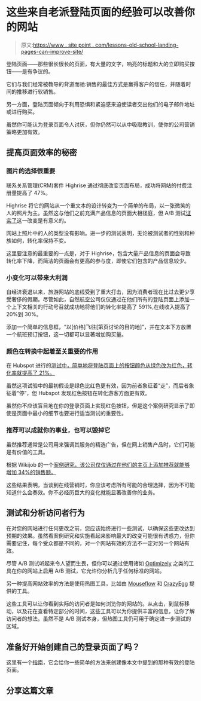 # 这些来自老派登陆页面的经验可以改善你的网站

> 原文:[https://www . site point . com/lessons-old-school-landing-pages-can-improve-site/](https://www.sitepoint.com/lessons-old-school-landing-pages-can-improve-site/)

登陆页面——那些很长很长的页面，有大量的文字，响亮的标题和大的立即购买按钮——是有争议的。

它们与我们经常被教导的背道而驰:销售的最佳方式是赢得客户的信任，并随着时间的推移进行软销售。

另一方面，登陆页面倾向于利用恐惧和紧迫感来迫使读者交出他们的电子邮件地址或进行购买。

虽然你可能认为登录页面令人讨厌，但你仍然可以从中吸取教训，使你的公司营销策略更加有效。

## 提高页面效率的秘密

### 图片的选择很重要

联系关系管理(CRM)套件 Highrise 通过彻底改变页面布局，成功将网站的付费注册量提高了 47%。

Highrise 将它的网站从一个重文本的设计转变为一个简单的布局，以一张微笑的人的照片为主。虽然这与他们之前充满产品信息的页面大相径庭，但 A/B 测试[证实了](https://signalvnoise.com/posts/2991-behind-the-scenes-ab-testing-part-3-final)这一改变是有意义的。

网站上照片中的人的类型没有影响。进一步的测试表明，无论被测试者的性别和种族如何，转化率保持不变。

这里要注意的最重要的一点是，对于 Highrise，包含大量产品信息的页面会导致转化率下降，而简洁的页面会有更高的参与度，即使它们包含的产品信息较少。

### 小变化可以带来大利润

自经济衰退以来，旅游网站的底线受到了重大打击，因为消费者现在比过去更少享受奢侈的假期。尽管如此，自然航空公司仅仅通过在他们所有的登陆页面上添加一个上下文相关的行动号召就成功地将他们的转化率提高了 591%,在线收入提高了 20%到 30%。

添加一个简单的信息框，“以[价格]飞往[第页讨论的目的地]”，并在文本下方放置一个航班预订按钮，这一切都可以显著增加购买量。

### 颜色在转换中起着至关重要的作用

在 Hubspot 进行的[测试中，简单地将登陆页面上的按钮颜色从绿色改为红色，转化率就提高了 21%。](https://vwo.com/blog/increase-conversions-pricing/)

虽然这项试验中的最初假设是绿色比红色更有效，因为前者象征着“走”，而后者象征着“停”，但 Hubspot 发现红色按钮在转化游客方面更有效。

虽然你不应该盲目地在你的登录页面上实现红色按钮，但是这个案例研究显示了即使是页面中最小的细节也要进行适当测试的重要性。

### 推荐可以成就你的事业，也可以毁掉它

虽然推荐通常是公司用来强调其服务的精选广告，但在网上销售产品时，它们可能是有价值的工具。

根据 Wikijob 的一个[案例研究，该公司仅仅通过在他们的主页上添加推荐就能够增加 34%的销售额。](https://vwo.com/blog/customer-testimonials-increase-sales/)

这些结果表明，当谈到在线营销时，你应该考虑所有可能的合理选择，因为不可能知道什么会奏效。你不必经历巨大的变化就能显著改善你的业务。

## 测试和分析访问者行为

在对您的网站进行任何更改之前，您应该始终进行一些测试，以确保这些更改达到预期的效果。虽然看案例研究和实施看起来影响最大的改变可能很有诱惑力，但你需要记住，每个受众都是不同的，对一个网站有效的方法不一定对另一个网站有效。

尽管 A/B 测试听起来令人望而生畏，但你可以通过使用诸如 [Optimizely](https://www.optimizely.com/) 之类的工具在你的网站上启用 A/B 测试，它允许你分析几乎任何标准的网站。

另一种提高网站效率的方法是使用热图工具，比如由 [Mouseflow](http://mouseflow.com/) 和 [CrazyEgg](http://www.crazyegg.com/) 提供的工具。

这些工具可以让你看到实际的访问者是如何浏览你的网站的。从点击，到鼠标移动，以及花在查看特定部分的时间，这些工具可以为你提供丰富的信息，让你了解访问者的想法。虽然不是 A/B 测试本身，但热图工具仍可用于确定进一步测试的区域。

## 准备好开始创建自己的登录页面了吗？

这里有一个[指南](https://www.sitepoint.com/7-steps-effective-landing-page/)，它会给你一些简单的方法来创建像本文中提到的那种有效的登陆页面。

## 分享这篇文章